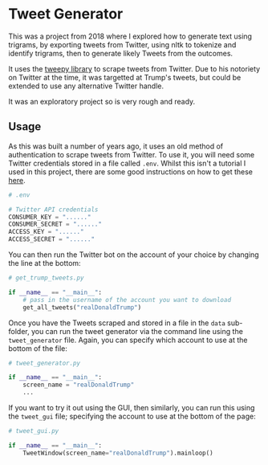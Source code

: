 # Tweet Generator

This was a project from 2018 where I explored how to generate text using trigrams, by exporting tweets from Twitter, using nltk to tokenize and identify trigrams, then to generate likely Tweets from the outcomes.

It uses the [tweepy library](https://github.com/tweepy/tweepy) to scrape tweets from Twitter. Due to his notoriety on Twitter at the time, it was targetted at Trump's tweets, but could be extended to use any alternative Twitter handle.

It was an exploratory project so is very rough and ready.

## Usage

As this was built a number of years ago, it uses an old method of authentication to scrape tweets from Twitter. To use it, you will need some Twitter credentials stored in a file called `.env`. Whilst this isn't a tutorial I used in this project, there are some good instructions on how to get these [here](https://realpython.com/twitter-bot-python-tweepy/#creating-twitter-api-authentication-credentials).

```python
# .env

# Twitter API credentials
CONSUMER_KEY = "......"
CONSUMER_SECRET = "......"
ACCESS_KEY = "......"
ACCESS_SECRET = "......"
```

You can then run the Twitter bot on the account of your choice by changing the line at the bottom:

```python
# get_trump_tweets.py

if __name__ == "__main__":
    # pass in the username of the account you want to download
    get_all_tweets("realDonaldTrump")
```

Once you have the Tweets scraped and stored in a file in the `data` sub-folder, you can run the tweet generator via the command line using the `tweet_generator` file. Again, you can specify which account to use at the bottom of the file:

```python
# tweet_generator.py

if __name__ == "__main__":
    screen_name = "realDonaldTrump"
    ...
```

If you want to try it out using the GUI, then similarly, you can run this using the `tweet_gui` file; specifying the account to use at the bottom of the page:

```python
# tweet_gui.py

if __name__ == "__main__":
    TweetWindow(screen_name="realDonaldTrump").mainloop()
```